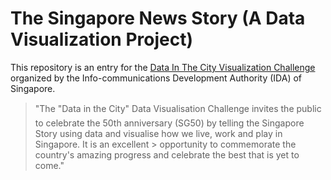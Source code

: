 The Singapore News Story (A Data Visualization Project)
=======================

This repository is an entry for the [Data In The City Visualization Challenge](https://ideas.ecitizen.gov.sg/a/pages/visualisationchallenge-home) organized by the Info-communications Development Authority (IDA) of Singapore.

> "The "Data in the City" Data Visualisation Challenge invites the public to celebrate the 50th anniversary (SG50) 
> by telling the Singapore Story using data and visualise how we live, work and play in Singapore. It is an excellent > opportunity to commemorate the country's amazing progress and celebrate the best that is yet to come."
